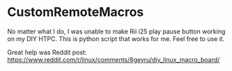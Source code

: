# CustomRemoteMacros
No matter what I do, I was unable to make Rii i25 play pause button working on my DIY HTPC. This is python script that works for me. Feel free to use it.

Great help was Reddit post: 
https://www.reddit.com/r/linux/comments/8geyru/diy_linux_macro_board/
